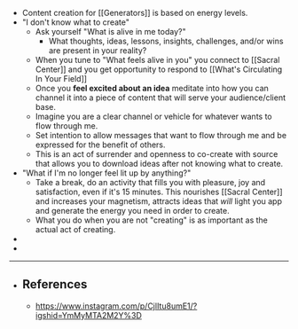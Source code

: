 - Content creation for [[Generators]] is based on energy levels.
- "I don't know what to create"
	- Ask yourself "What is alive in me today?"
		- What thoughts, ideas, lessons, insights, challenges, and/or wins are present in your reality?
	- When you tune to "What feels alive in you" you connect to [[Sacral Center]] and you get opportunity to respond to [[What's Circulating In Your Field]]
	- Once you **feel excited about an idea** meditate into how you can channel it into a piece of content that will serve your audience/client base.
	- Imagine you are a clear channel or vehicle for whatever wants to flow through me.
	- Set intention to allow messages that want to flow through me and be expressed for the benefit of others.
	- This is an act of surrender and openness to co-create with source that allows you to download ideas after not knowing what to create.
- "What if I'm no longer feel lit up by anything?"
	- Take a break, do an activity that fills you with pleasure, joy and satisfaction, even if it's 15 minutes. This nourishes [[Sacral Center]] and increases your magnetism, attracts ideas that _will_ light you app and generate the energy you need in order to create.
	- What you do when you are not "creating" is as important as the actual act of creating.
-
-
- ---
- ## References
	- https://www.instagram.com/p/CjlItu8umE1/?igshid=YmMyMTA2M2Y%3D